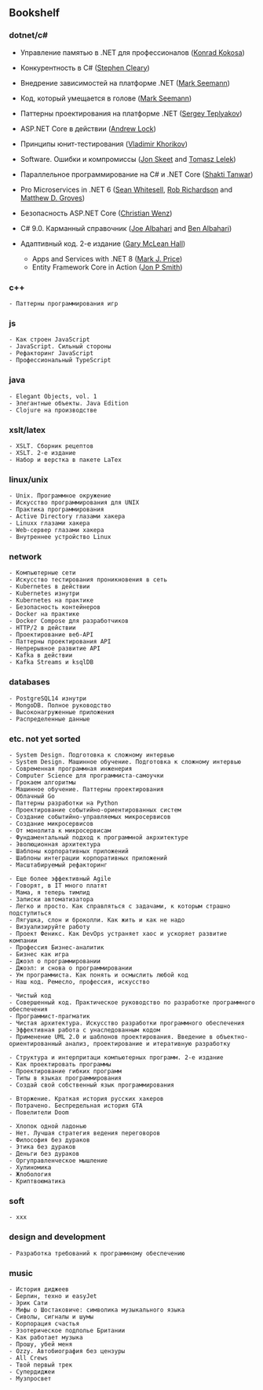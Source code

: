 ## Bookshelf

### dotnet/c#

- Управление памятью в .NET для профессионалов ([Konrad Kokosa](https://github.com/kkokosa))
- Конкурентность в C# ([Stephen Cleary](https://github.com/StephenCleary))
- Внедрение зависимостей на платформе .NET ([Mark Seemann](https://github.com/ploeh))
- Код, который умещается в голове ([Mark Seemann](https://github.com/ploeh))
- Паттерны проектирования на платформе .NET ([Sergey Teplyakov](https://github.com/SergeyTeplyakov))
- ASP.NET Core в действии ([Andrew Lock](https://github.com/andrewlock))
- Принципы юнит-тестирования ([Vladimir Khorikov](https://github.com/vkhorikov))
- Software. Ошибки и компромиссы ([Jon Skeet](https://github.com/jskeet/) and [Tomasz Lelek](https://github.com/tomekl007))

- Параллельное программирование на C# и .NET Core ([Shakti Tanwar](https://github.com/shaktisinghtanwar))
- Pro Microservices in .NET 6 ([Sean Whitesell](https://github.com/seanw122), [Rob Richardson](https://github.com/robrich) and [Matthew D. Groves](https://github.com/mgroves))
- Безопасность ASP.NET Core ([Christian Wenz](https://github.com/wenz))
- C# 9.0. Карманный справочник ([Joe Albahari](https://www.albahari.com/) and [Ben Albahari](https://www.albahari.com/))
- Адаптивный код. 2-е издание ([Gary McLean Hall](https://github.com/garymcleanhall))

    * Apps and Services with .NET 8 ([Mark J. Price](https://github.com/markjprice))
    * Entity Framework Core in Action ([Jon P Smith](https://github.com/JonPSmith))

### c++

    - Паттерны программирования игр

### js

    - Как строен JavaScript
    - JavaScript. Сильный стороны
    - Рефакторинг JavaScript
    - Профессиональный TypeScript

### java

    - Elegant Objects, vol. 1
    - Элегантные объекты. Java Edition
    - Clojure на производстве

### xslt/latex

    - XSLT. Сборник рецептов
    - XSLT. 2-е издание
    - Набор и верстка в пакете LaTex

### linux/unix

    - Unix. Программное окружение
    - Искусство программирования для UNIX
    - Практика программирования
    - Active Directory глазами хакера
    - Linuxx глазами хакера
    - Web-сервер глазами хакера
    - Внутреннее устройство Linux

### network

    - Компьютерные сети
    - Искусство тестирования проникновения в сеть
    - Kubernetes в действии
    - Kubernetes изнутри
    - Kubernetes на практике
    - Безопасность контейнеров
    - Docker на практике
    - Docker Compose для разработчиков
    - HTTP/2 в действии
    - Проектирование веб-API
    - Паттерны проектирования API
    - Непрерывное развитие API
    - Kafka в действии
    - Kafka Streams и ksqlDB

### databases

    - PostgreSQL14 изнутри
    - MongoDB. Полное руководство
    - Высоконагруженные приложения
    - Распределенные данные

### etc. not yet sorted

    - System Design. Подготовка к сложному интервью
    - System Design. Машинное обучение. Подготовка к сложному интервью
    - Современная программная инженерия
    - Computer Science для программиста-самоучки
    - Грокаем алгоритмы
    - Машинное обучение. Паттерны проектирования
    - Облачный Go
    - Паттерны разработки на Python
    - Проектирование событийно-ориентированных систем
    - Создание событийно-управляемых микросервисов
    - Создание микросервисов
    - От монолита к микросервисам
    - Фундаментальный подход к программной акрхитектуре
    - Эволюционная архитектура
    - Шаблоны корпоративных приложений
    - Шаблоны интеграции корпоративных приложений
    - Масштабируемый рефакторинг

    - Еще более эффективный Agile
    - Говорят, в IT много платят
    - Мама, я теперь тимлид
    - Записки автоматизатора
    - Легко и просто. Как справляться с задачами, к которым страшно подступиться
    - Лягушка, слон и броколли. Как жить и как не надо
    - Визуализируйте работу
    - Проект Феникс. Как DevOps устраняет хаос и ускоряет развитие компании
    - Профессия Бизнес-аналитик
    - Бизнес как игра
    - Джоэл о программировании
    - Джоэл: и снова о программировании
    - Ум программиста. Как понять и осмыслить любой код
    - Наш код. Ремесло, профессия, искусство

    - Чистый код
    - Совершенный код. Практическое руководство по разработке программного обеспечения
    - Программист-прагматик
    - Чистая архитектура. Искусство разработки программного обеспечения
    - Эффективная работа с унаследованным кодом
    - Применение UML 2.0 и шаблонов проектирования. Введение в объектно-ориентированный анализ, проектирование и итеративную разработку

    - Структура и интерпритаци компьютерных программ. 2-е издание
    - Как проектировать программы
    - Проектирование гибких программ
    - Типы в языках программирования
    - Создай свой собственный язык программирования

    - Вторжение. Краткая история русских хакеров
    - Потрачено. Беспредельная история GTA
    - Повелители Doom

    - Хлопок одной ладонью
    - Нет. Лучшая стратегия ведения переговоров
    - Философия без дураков
    - Этика без дураков
    - Деньги без дураков
    - Оргуправленческое мышление
    - Хулиномика
    - Жлобология
    - Криптвоюматика

### soft
    - xxx

### design and development
    - Разработка требований к программному обеспечению

### music

    - История диджеев
    - Берлин, техно и easyJet
    - Эрик Сати
    - Мифы о Шостаковиче: символика музыкального языка
    - Сиволы, сигналы и шумы
    - Корпорация счастья
    - Эзотерическое подполье Британии
    - Как работает музыка
    - Прошу, убей меня
    - Ozzy. Автобиография без цензуры
    - All Crews
    - Твой первый трек
    - Супердиджеи
    - Музпросвет
    
